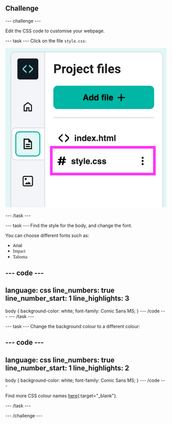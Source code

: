 ## Challenge

--- challenge ---

Edit the CSS code to customise your webpage. 

--- task ---
Click on the file `style.css`:

![A screenshot of the UI for the code editor with the file style.css highlighted](images/codeed-css.png)

--- /task ---

--- task ---
Find the style for the body, and change the font. 

You can choose different fonts such as:
+ <span style="font-family: Arial;">Arial</span>
+ <span style="font-family: Impact;">Impact</span>
+ <span style="font-family: Tahoma;">Tahoma</span>

--- code ---
---
language: css
line_numbers: true
line_number_start: 1
line_highlights: 3
---
body {
  background-color: white;
  font-family: Comic Sans MS;
}
--- /code ---
--- /task ---

--- task ---
Change the background colour to a different colour:

--- code ---
---
language: css
line_numbers: true
line_number_start: 1
line_highlights: 2
---
body {
  background-color: white;
  font-family: Comic Sans MS;
}
--- /code ---

Find more CSS colour names [here](http://jumpto.cc/colours){:target="_blank"}.

--- /task ---

--- /challenge ---
